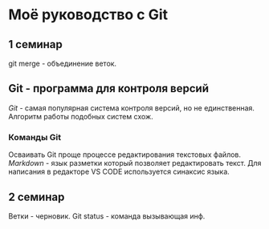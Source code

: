 # Моё руководство с Git

## 1 семинар
git merge - объединение веток.
## Git - программа для контроля версий
*Git* - самая популярная система контроля версий, но не единственная. Алгоритм работы подобных систем схож.

### Команды Git
Осваивать Git проще процессе редактирования текстовых файлов. *Markdown* - язык разметки который позволяет редактировать текст. Для написания в редакторе VS CODE используется синаксис языка.

## 2 семинар
Ветки - черновик.
Git status - команда вызывающая инф.
